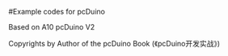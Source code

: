 #Example codes for pcDuino

Based on A10 pcDuino V2

Copyrights by Author of the pcDuino Book (《pcDuino开发实战》)